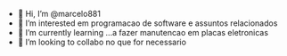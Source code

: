 - 👋 Hi, I’m @marcelo881
- 👀 I’m interested em programacao de software e assuntos relacionados
- 🌱 I’m currently learning ...a fazer manutencao em placas eletronicas
- 💞️ I’m looking to collabo no que for necessario
<!---
marcelo881/marcelo881 is a ✨ special ✨ repository because its `README.md` (this file) appears on your GitHub profile.
You can click the Preview link to take a look at your changes.
--->
